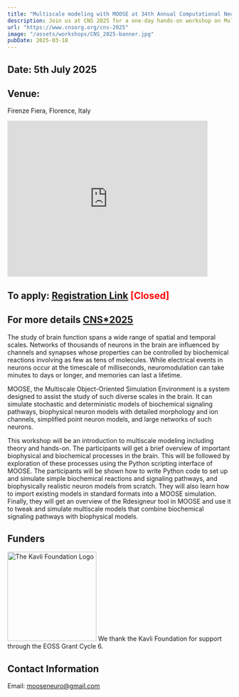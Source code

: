 ```yaml
---
title: "Multiscale modeling with MOOSE at 34th Annual Computational Neuroscience"
description: Join us at CNS 2025 for a one-day hands-on workshop on Multiscale Modeling with MOOSE. This workshop will introduce key theoretical concepts in neuroscience and systems biology, followed by practical, hands-on sessions using the MOOSE simulation environment. Participants will explore foundational biophysical and biochemical processes and learn how to model them at multiple scales. The sessions will feature advanced modeling techniques using MOOSE’s Python interface, guiding you through building and simulating realistic neuronal models. See below for details and application.
url: "https://www.cnsorg.org/cns-2025"
image: "/assets/workshops/CNS_2025-banner.jpg"
pubDate: 2025-03-18
---
```


## Date: 5th July 2025

## Venue:

Firenze Fiera, Florence, Italy

<iframe src="https://www.google.com/maps/embed?pb=!1m18!1m12!1m3!1d2880.75177391396!2d11.249713800000006!3d43.77801129999999!2m3!1f0!2f0!3f0!3m2!1i1024!2i768!4f13.1!3m3!1m2!1s0x132a56a62d852bd9%3A0x637f3f0ccf5acc5!2sPalazzo%20dei%20Congressi!5e0!3m2!1sen!2sin!4v1748325884896!5m2!1sen!2sin" width="450" height="350" style="border:0;" allowfullscreen="" loading="lazy" referrerpolicy="no-referrer-when-downgrade"></iframe>

## To apply: [Registration Link](https://ocns.memberclicks.net/cns-2025-registration?servId=10928#!/) <span style="color:red" class="text-4xl">[Closed]</span>

## For more details [CNS\*2025](https://www.cnsorg.org/cns-2025)

The study of brain function spans a wide range of spatial and temporal scales. Networks of thousands of neurons in the brain are influenced by channels and synapses whose properties can be controlled by biochemical reactions involving as few as tens of molecules. While electrical events in neurons occur at the timescale of milliseconds, neuromodulation can take minutes to days or longer, and memories can last a lifetime.

MOOSE, the Multiscale Object-Oriented Simulation Environment is a system designed to assist the study of such diverse scales in the brain. It can simulate stochastic and deterministic models of biochemical signaling pathways, biophysical neuron models with detailed morphology and ion channels, simplified point neuron models, and large networks of such neurons.

This workshop will be an introduction to multiscale modeling including theory and hands-on. The participants will get a brief overview of important biophysical and biochemical processes in the brain. This will be followed by exploration of these processes using the Python scripting interface
of MOOSE. The participants will be shown how to write Python code to set up and simulate simple biochemical reactions and signaling pathways, and biophysically realistic neuron models from scratch. They will also learn how to import existing models in standard formats into a MOOSE simulation. Finally, they will get an overview of the Rdesigneur tool in MOOSE and use it to tweak and simulate multiscale models that combine biochemical signaling pathways with biophysical models.

## Funders

<img src="/assets/funders/The_Kavli_Foundation_Logo_Blue_Red.png" alt="The Kavli Foundation Logo" width="200"/>
We thank the Kavli Foundation for support through the EOSS Grant Cycle 6.

## Contact Information

Email: mooseneuro@gmail.com
